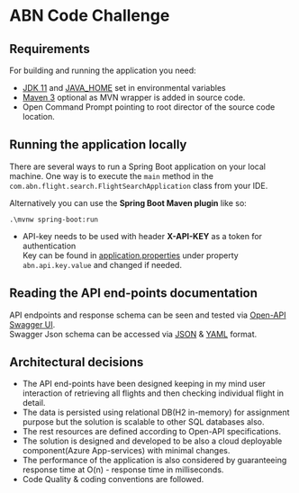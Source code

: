 # ABN Code Challenge

## Requirements

For building and running the application you need:

- [JDK 11](https://adoptium.net/temurin/releases/?version=11) and [JAVA_HOME](https://docs.oracle.com/cd/E19182-01/821-0917/inst_jdk_javahome_t/index.html#:~:text=To%20set%20JAVA_HOME%2C%20do%20the,6.0_02.) set in environmental variables
- [Maven 3](https://maven.apache.org) optional as MVN wrapper is added in source code.
- Open Command Prompt pointing to root director of the source code location.

## Running the application locally

There are several ways to run a Spring Boot application on your local machine. One way is to execute the `main` method in the `com.abn.flight.search.FlightSearchApplication` class from your IDE.

Alternatively you can use the **Spring Boot Maven plugin** like so:

```shell
.\mvnw spring-boot:run
```

* API-key needs to be used with header **X-API-KEY** as a token for authentication\
  Key can be found in [application.properties](src/main/resources/application.properties) under property `abn.api.key.value` and changed if needed.

## Reading the API end-points documentation
API endpoints and response schema can be seen and tested via [Open-API Swagger UI](http://localhost:8080/swagger-ui/index.html).\
Swagger Json schema can be accessed via [JSON](http://localhost:8080/v3/api-docs/) & [YAML](http://localhost:8080/v3/api-docs.yaml) format.

## Architectural decisions
* The API end-points have been designed keeping in my mind user interaction of retrieving all flights and then checking individual flight in detail.
* The data is persisted using relational DB(H2 in-memory) for assignment purpose but the solution is scalable to other SQL databases also.
* The rest resources are defined according to Open-API specifications.
* The solution is designed and developed to be also a cloud deployable component(Azure App-services) with minimal changes.
* The performance of the application is also considered by guaranteeing response time at O(n) - response time in milliseconds.
* Code Quality & coding conventions are followed.

